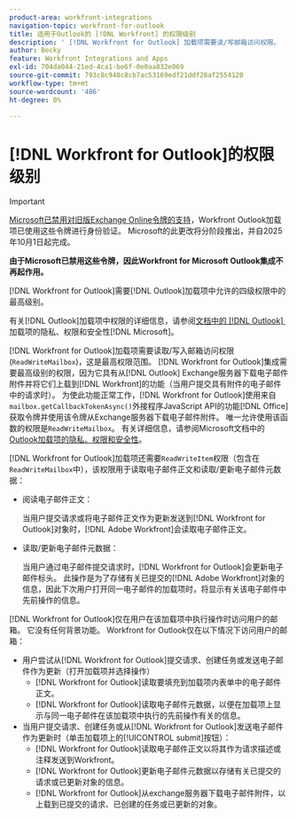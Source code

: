```yaml
---
product-area: workfront-integrations
navigation-topic: workfront-for-outlook
title: 适用于Outlook的 [!DNL Workfront] 的权限级别
description: ' [!DNL Workfront for Outlook] 加载项需要读/写邮箱访问权限。  [!DNL Workfront for Outlook] 集成需要最高级别的权限，因为它具有从Outlook Exchange Server下载电子邮件附件并将附件上载到 [!DNL Workfront]的功能（当用户从具有附件的电子邮件提交请求时）。'
author: Becky
feature: Workfront Integrations and Apps
exl-id: 704da044-21ed-4ca1-be6f-0e0aa832e069
source-git-commit: 793c8c940c8cb7ac53169edf21ddf28af2554120
workflow-type: tm+mt
source-wordcount: '486'
ht-degree: 0%

---
```


# [!DNL Workfront for Outlook]的权限级别

>[!IMPORTANT]
>
>[Microsoft已禁用对旧版Exchange Online令牌的支持](https://learn.microsoft.com/en-us/office/dev/add-ins/outlook/faq-nested-app-auth-outlook-legacy-tokens)，Workfront Outlook加载项已使用这些令牌进行身份验证。 Microsoft的此更改将分阶段推出，并自2025年10月1日起完成。
>
>**由于Microsoft已禁用这些令牌，因此Workfront for Microsoft Outlook集成不再起作用。**

[!DNL Workfront for Outlook]需要[!DNL Outlook]加载项中允许的四级权限中的最高级别。

有关[!DNL Outlook]加载项中权限的详细信息，请参阅[文档中的 [!DNL Outlook] &#x200B;](https://docs.microsoft.com/en-us/office/dev/add-ins/outlook/privacy-and-security)加载项的隐私、权限和安全性[!DNL Microsoft]。

[!DNL Workfront for Outlook]加载项需要读取/写入邮箱访问权限(`ReadWriteMailbox`)，这是最高权限范围。
[!DNL Workfront for Outlook]集成需要最高级别的权限，因为它具有从[!DNL Outlook] Exchange服务器下载电子邮件附件并将它们上载到[!DNL Workfront]的功能（当用户提交具有附件的电子邮件中的请求时）。 为使此功能正常工作，[!DNL Workfront for Outlook]使用来自`mailbox.getCallbackTokenAsync()`外接程序JavaScript API的功能[!DNL Office]获取令牌并使用该令牌从Exchange服务器下载电子邮件附件。 唯一允许使用该函数的权限是`ReadWriteMailbox`。 有关详细信息，请参阅Microsoft文档中的[Outlook加载项的隐私、权限和安全性](https://docs.microsoft.com/en-us/office/dev/add-ins/outlook/privacy-and-security)。

[!DNL Workfront for Outlook]加载项还需要`ReadWriteItem`权限（包含在`ReadWriteMailbox`中），该权限用于读取电子邮件正文和读取/更新电子邮件元数据：

* 阅读电子邮件正文：

  当用户提交请求或将电子邮件正文作为更新发送到[!DNL Workfront for Outlook]对象时，[!DNL Adobe Workfront]会读取电子邮件正文。
* 读取/更新电子邮件元数据：

  当用户通过电子邮件提交请求时，[!DNL Workfront for Outlook]会更新电子邮件标头。 此操作是为了存储有关已提交的[!DNL Adobe Workfront]对象的信息，因此下次用户打开同一电子邮件的加载项时，将显示有关该电子邮件中先前操作的信息。

[!DNL Workfront for Outlook]仅在用户在该加载项中执行操作时访问用户的邮箱。 它没有任何背景功能。 Workfront for Outlook仅在以下情况下访问用户的邮箱：

* 用户尝试从[!DNL Workfront for Outlook]提交请求、创建任务或发送电子邮件作为更新（打开加载项并选择操作）
   * [!DNL Workfront for Outlook]读取要填充到加载项内表单中的电子邮件正文。
   * [!DNL Workfront for Outlook]读取电子邮件元数据，以便在加载项上显示与同一电子邮件在该加载项中执行的先前操作有关的信息。
* 当用户提交请求、创建任务或从[!DNL Workfront for Outlook]发送电子邮件作为更新时（单击加载项上的[!UICONTROL submit]按钮）：
   * [!DNL Workfront for Outlook]读取电子邮件正文以将其作为请求描述或注释发送到Workfront。
   * [!DNL Workfront for Outlook]更新电子邮件元数据以存储有关已提交的请求或已更新对象的信息。
   * [!DNL Workfront for Outlook]从exchange服务器下载电子邮件附件，以上载到已提交的请求、已创建的任务或已更新的对象。
